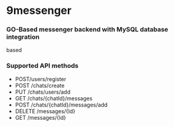 # 9messenger
### GO-Based messenger backend with MySQL database integration
based
### Supported API methods
- POST/users/register  
- POST /chats/create  
- PUT /chats/users/add  
- GET /chats/{chatId}/messages  
- POST /chats/{chatId}/messages/add  
- DELETE /messages/{Id}  
- GET /messages/{Id}  
